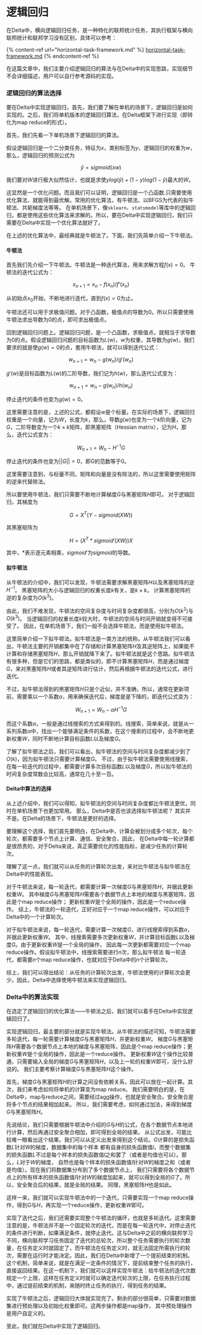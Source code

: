 # 逻辑回归

在Delta中，横向逻辑回归任务，是一种特化的联邦统计任务，其执行框架与横向联邦统计和联邦学习没有区别，具体可以参考：

{% content-ref url="horizontal-task-framework.md" %}
[horizontal-task-framework.md](horizontal-task-framework.md)
{% endcontent-ref %}

在这篇文章中，我们主要介绍逻辑回归的算法与在Delta中的实现思路，实现细节不会详细描述，用户可以自行参考源码的实现。

### 逻辑回归的算法选择

要在Delta中实现逻辑回归，首先，我们要了解在单机的场景下，逻辑回归是如何实现的。之后，我们将单机版本的逻辑回归算法，在Delta框架下进行实现（即转化为map reduce的形式）。

首先，我们先看一下单机场景下逻辑回归的算法。

假设逻辑回归是一个二分类任务，特征为$x$，类别标签为$y$，逻辑回归的权重为$w$，那么，逻辑回归的预测公式为

$$
\hat{y} = sigmoid(xw)
$$

我们要对$W$进行极大似然估计，也就是求使$ylog(\hat{y}) + (1-y)log(1-\hat{y})$最大的$W$。

这显然是一个优化问题。而且我们可以证明，逻辑回归是一个凸函数.只需要使用优化算法，就能得到最优解。常用的优化算法，有牛顿法、以BFGS为代表的拟牛顿法、共轭梯度法等等。
在单机场景下，像`sklearn`、`statsmodel`等库中的逻辑回归，都是使用这些优化算法来求解的。所以，要在Delta中实现逻辑回归，我们只需要在Delta中实现一个优化算法就好了。

在上述的优化算法中，最经典就是牛顿法了。下面，我们先简单介绍一下牛顿法。

#### 牛顿法

首先我们先介绍一下牛顿法。牛顿法是一种迭代算法，用来求解方程$f(x)=0$。
牛顿法的迭代公式为：

$$
x_{n+1} = x_{n} - f(x_{n}) / f'(x_{n})
$$

从初始点$x_0$开始，不断地进行迭代，直到$f(x)=0$为止。

牛顿法还可以用于求极值问题。对于凸函数，极值点的导数为0。所以只需要使用牛顿法求出导数为0的点，即可求出极值点。

回到逻辑回归问题上。逻辑回归问题，是一个凸函数，求极值点，就相当于求导数为0的点。假设逻辑回归问题的目标函数为$L(w)$，$w$为权重，其导数为$g(w)$，我们要求的就是使$g(w)=0$的点，套用牛顿法，就可以得到迭代公式：

$$
w_{n+1} = w_{n} - g(w_{n}) / g'(w_{n})
$$

$g'(w)$是目标函数为$L(w)$的二阶导数，我们记为$h(w)$，那么迭代公式变为：

$$
w_{n+1} = w_{n} - g(w_{n}) / h(w_{n})
$$

停止迭代的条件也变为$g(w)=0$。

这里需要注意的是，上述的公式，都假设$w$是个标量。在实际的场景下，逻辑回归权重是一个向量，记为$W$，长度为$k$，那么，导数$g(w)$也变为一个$k$阶向量，记为$G$，二阶导数变为一个$k \times k$矩阵，即黑塞矩阵（Hessian matrix），记为$H$，那么，迭代公式变为：

$$
W_{n+1} = W_{n} - H^{-1}G
$$

停止迭代的条件也变为$||G|| = 0$，即$G$的范数等于0。

这里需要注意到，与标量不同，矩阵和向量是没有除法的，所以这里需要使用矩阵的逆来代替除法。

所以要使用牛顿法，我们只需要不断地计算梯度$G$与黑塞矩阵$H$即可。
对于逻辑回归，其梯度为

$$
G = X^T(Y - sigmoid(XW))
$$

其黑塞矩阵为

$$
H = (X^T * sigmoid'(XW)) X
$$

其中，$*$表示逐元素相乘，$sigmoid'$为$sigmoid$的导数。

#### 拟牛顿法

从牛顿法的介绍中，我们可以发现，牛顿法需要求解黑塞矩阵$H$以及黑塞矩阵的逆$H^{-1}$。
黑塞矩阵的大小与逻辑回归的权重长度$k$有关，是$k \times k$。
计算黑塞矩阵的逆的复杂度为$O(k^3)$。

由此，我们不难发现，牛顿法的空间复杂度与时间复杂度都很高，分别为$O(k^2)$与$O(k^3)$。
当逻辑回归的权重长度$k$较大时，牛顿法的空间与时间开销就变得不可接受了。
因此，在单机场景下，我们一般不会选择牛顿法，而是使用拟牛顿法。

这里简单介绍一下拟牛顿法。拟牛顿法是一类方法的统称。从牛顿法我们可以看出，牛顿法主要的开销都集中在了存储和计算黑塞矩阵$H$及其逆矩阵上，如果能不计算和存储黑塞矩阵$H$，那么开销就降下来了。拟牛顿法就是这个思路。拟牛顿法有很多种，但是它们的思路，都是类似的，即不计算黑塞矩阵$H$，而是通过梯度$G$，来对黑塞矩阵$H$或者其逆矩阵进行估计，然后再根据牛顿法的迭代公式，进行迭代。

不过，拟牛顿法得到的黑塞矩阵$H$只是个近似，并不准确，所以，通常在更新项前，需要乘以一个系数$\alpha$，用来确保迭代后，梯度是是下降的，即迭代公式变为：

$$
W_{n+1} = W_{n} - \alpha H^{-1}G
$$

而这个系数$\alpha$，一般是通过线搜索的方式来得到的。线搜索，简单来说，就是从一系列系数$\alpha$中，找出一个能够满足条件的系数，在这个搜索的过程中，会不断地更新权重$W$，同时不断地计算目标函数$L$以及梯度$G$。

了解了拟牛顿法之后，我们可以看出，拟牛顿法的空间与时间复杂度都减少到了$O(k)$，因为拟牛顿法只需要计算梯度$G$。
不过，由于拟牛顿法需要使用线搜索，在每一轮迭代的过程中，都需要计算多次目标函数$L$以及梯度$G$，所以拟牛顿法的时间复杂度常数会比较高，通常在几十至一百。

#### Delta中算法的选择

从上述介绍中，我们可以得知，拟牛顿法的空间与时间复杂度都比牛顿法更优，同时在单机场景下也更加常用。
那么，Delta中是否也该选择拟牛顿法呢？
其实并不是。在Delta的场景下，牛顿法是更好的选择。

要理解这个选择，我们首先要明白，在Delta中，计算会被划分成多个轮次，每个轮次，都需要多个节点上计算、通信、安全聚合，因此，
在Delta中每一轮计算都是很昂贵的，对于Delta来说，真正需要优化的性能指标，是减少任务的计算轮次。

理解了这一点，我们就可以从任务的计算轮次出发，来对比牛顿法与拟牛顿法在Delta中的性能表现。

对于牛顿法来说，每一轮迭代，都需要计算一次梯度$G$与黑塞矩阵$H$，并据此更新权重$W$。
其中梯度$G$与黑塞矩阵$H$需要各个数据节点上本地的梯度与黑塞矩阵，因此是个map reduce操作；
更新权重$W$是个全局的操作，因此是一个reduce操作。
综上，牛顿法的一轮迭代，正好对应于一个map reduce操作，可以对应于Delta中的一个计算轮次。

对于拟牛顿法来说，每一轮迭代，需要计算一次梯度$G$，进行线搜索得到系数$\alpha$，并据此更新权重$W$。
其中，线搜素需要多次更新权重$W$，并计算目标函数$L$以及梯度$G$。由于更新权重$W$是一个全局的操作，
因此每一次更新都需要对应一个map reduce操作。假设拟牛顿法中，线搜索需要进行$n$次，那么拟牛顿法
每一轮迭代，都需要$n$个map reduce操作，也就对应于Delta中的$n$个计算轮次。

综上，我们可以得出结论：从任务的计算轮次出发，牛顿法使用的计算轮次会更少。因此，Delta中选择使用牛顿法来实现逻辑回归。

### Delta中的算法实现

在选定了逻辑回归的优化算法——牛顿法之后，我们就可以着手在Delta中实现逻辑回归了。

实现逻辑回归，最主要的部分就是实现牛顿法。从牛顿法的描述可知，牛顿法需要多轮迭代，每一轮需要计算梯度$G$与黑塞矩阵$H$，并更新权重$W$。
梯度$G$与黑塞矩阵$H$需要各个数据节点上本地的梯度与黑塞矩阵，因此是个map reduce操作；更新权重$W$是个全局的操作，因此是一个reduce操作。
更新权重$W$这个操作比较普通，只需要输入全局的梯度$G$与黑塞矩阵$H$，以及上一轮的权重$W$即可，没什么好说的。
我们主要考察计算梯度$G$与黑塞矩阵$H$这个操作。

首先，梯度$G$与黑塞矩阵$H$的计算之间没有依赖关系，因此可以放在一起计算。其次，我们来考虑如何将单机的计算变为map reduce。
我们需要明白的是，在Delta中，map与reduce之间，需要经过agg操作，也就是安全聚合。安全聚合是将多个节点的结果相加起来。
所以，我们需要考虑，如何通过加法，来得到梯度$G$与黑塞矩阵$H$。

先说结论，我们只需要根据牛顿法中介绍的$G$与$H$的公式，在各个数据节点本地进行计算，然后再通过安全聚合相加，即可得到全局的结果。
从公式出发，可能比较难一眼看出这个结果。我们可以从定义出发来得到这个结论。$G$计算的是损失函数$L$针对$W$的梯度，数据集中的每个样本
都有自身的损失函数值$l$，而整个数据集的损失函数$L$不过是每个样本的损失函数值$l$之和罢了（或者是均值也可以）。那么，$L$对于$W$的梯度，
自然也是每个样本的损失函数值$l$针对$W$的梯度之和（或者是均值）。现在我们将数据集分布到了多个数据节点上，
我们只需要将各个数据节点上的所有样本的损失函数值$l$针对$W$的梯度加起来，就可以得到全局的$G$了。所以，安全聚合后的结果，就是全局的结果。
同理，黑塞矩阵$H$也是如此。

这样一来，我们就可以实现牛顿法中的一个迭代，只需要实现一个map reduce操作，得到$G$与$H$，再实现一个reduce操作，更新权重$W$即可。

实现了迭代之后，我们还需要实现整个牛顿法的循环，也就是多轮迭代。这里需要注意的是，牛顿法并不是一个固定轮次的迭代，而是在每一轮迭代中，对停止迭代的条件进行判断，如果满足条件，就停止迭代。这与Delta中之前的横向联邦学习不同，横向联邦学习任务固定了迭代的总轮次，所以整个任务需要执行的轮次数量，在任务定义时就固定了，而牛顿法在任务定义时，就无法固定所需执行的轮次，需要在运行时才能决定。因此，我们在Delta中新增了一个提前结束的机制。这个机制，简单来说，就是在满足一定条件的情况下，提前结束整个任务的执行，直接返回结果。在这一机制下，我们就可以这样实现牛顿法：给牛顿法的迭代次数规定一个上限，这样在任务定义时就可以确定迭代轮次的上限，在任务执行过程中，通过提前结束的机制，来随时终止任务的执行，得到任务的结果。

实现了牛顿法之后，逻辑回归大体就实现完了。剩余的部分很简单，只需要对数据集进行预处理以及初始化权重即可。这两步操作都是map操作，
其中预处理操作是用户自定义的。

至此，我们就在Delta中实现了逻辑回归。

